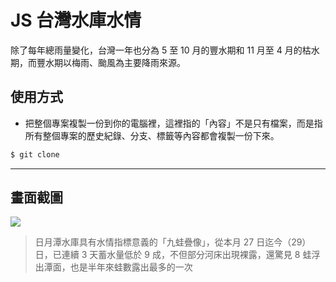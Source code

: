 # JS 台灣水庫水情

除了每年總雨量變化，台灣一年也分為 5 至 10 月的豐水期和 11 月至 4 月的枯水期，而豐水期以梅雨、颱風為主要降雨來源。

## 使用方式
- 把整個專案複製一份到你的電腦裡，這裡指的「內容」不是只有檔案，而是指所有整個專案的歷史紀錄、分支、標籤等內容都會複製一份下來。
```sh
$ git clone
```

----

## 畫面截圖
![](https://i.imgur.com/X8iErEh.png)
> 日月潭水庫具有水情指標意義的「九蛙疊像」，從本月 27 日迄今（29）日，已連續 3 天蓄水量低於 9 成，不但部分河床出現裸露，還驚見 8 蛙浮出潭面，也是半年來蛙數露出最多的一次
